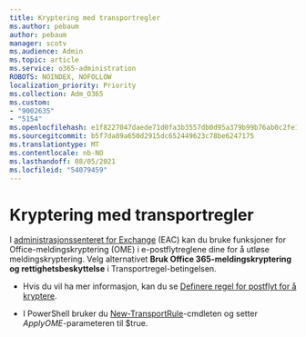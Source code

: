 ```yaml
---
title: Kryptering med transportregler
ms.author: pebaum
author: pebaum
manager: scotv
ms.audience: Admin
ms.topic: article
ms.service: o365-administration
ROBOTS: NOINDEX, NOFOLLOW
localization_priority: Priority
ms.collection: Adm_O365
ms.custom:
- "9002635"
- "5154"
ms.openlocfilehash: e1f8227047daede71d0fa3b3557db0d95a379b99b76ab0c2fe1d6ed8cc213d4a
ms.sourcegitcommit: b5f7da89a650d2915dc652449623c78be6247175
ms.translationtype: MT
ms.contentlocale: nb-NO
ms.lasthandoff: 08/05/2021
ms.locfileid: "54079459"
---
```

# <a name="encryption-with-transport-rules"></a>Kryptering med transportregler

I [administrasjonssenteret for Exchange](https://go.microsoft.com/fwlink/p/?linkid=834822) (EAC) kan du bruke funksjoner for Office-meldingskryptering (OME) i e-postflytreglene dine for å utløse meldingskryptering. Velg alternativet **Bruk Office 365-meldingskryptering og rettighetsbeskyttelse** i Transportregel-betingelsen.

- Hvis du vil ha mer informasjon, kan du se [Definere regel for postflyt for å kryptere](https://docs.microsoft.com/microsoft-365/compliance/define-mail-flow-rules-to-encrypt-email).

- I PowerShell bruker du [New-TransportRule](https://docs.microsoft.com/microsoft-365/compliance/define-mail-flow-rules-to-encrypt-email?view=o365-worldwide#use-exchange-online-powershell-to-create-a-mail-flow-rule-for-encrypting-email-messages-without-the-new-ome-capabilities)-cmdleten og setter *ApplyOME*-parameteren til $true.
